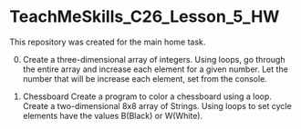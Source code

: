 # TeachMeSkills_C26_Lesson_5_HW
This repository was created for the main home task.

0. Create a three-dimensional array of integers.
Using loops, go through the entire array and increase each
element for a given number. Let the number that will be
increase each element, set from the console.

1. Chessboard
Create a program to color a chessboard using a loop.
Create a two-dimensional 8x8 array of Strings. Using loops to set
cycle elements have the values ​​B(Black) or W(White). 

